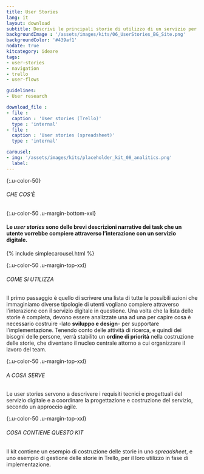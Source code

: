 ```yaml
---
title: User Stories
lang: it
layout: download
subtitle: Descrivi le principali storie di utilizzo di un servizio per individuare più facilmente requisiti e funzionalità
backgroundImage : '/assets/images/kits/06_UserStories_BG_Site.png'
backgroundColor: '#439af1'
nodate: true
kitcategory: ideare
tags: 
- user-stories
- navigation
- trello
- user-flows

guidelines:
- User research

download_file :
- file : 
  caption : 'User stories (Trello)'
  type : 'internal'
- file : 
  caption : 'User stories (spreadsheet)'
  type : 'internal'

carousel:
- img: '/assets/images/kits/placeholder_kit_08_analitics.png'
  label:
---
```


{:.u-color-50}
###### CHE COS’È

{:.u-color-50 .u-margin-bottom-xxl}
#### Le *user stories* sono delle **brevi descrizioni narrative** dei task che un utente vorrebbe compiere attraverso l’interazione con un servizio digitale.

{% include simplecarousel.html  %} 

{:.u-color-50 .u-margin-top-xxl}
###### COME SI UTILIZZA
Il primo passaggio è quello di scrivere una lista di tutte le possibili azioni che immaginiamo diverse tipologie di utenti vogliano compiere attraverso l’interazione con il servizio digitale in questione. Una volta che la lista delle storie è completa, devono essere analizzate una ad una per capire cosa è necessario costruire -lato **sviluppo e design**- per supportare l’implementazione. Tenendo conto delle attività di ricerca, e quindi dei bisogni delle persone, verrà stabilito un **ordine di priorità** nella costruzione delle storie, che diventano il nucleo centrale attorno a cui organizzare il lavoro del team. 



{:.u-color-50 .u-margin-top-xxl}
###### A COSA SERVE
Le user stories servono a descrivere i requisiti tecnici e progettuali del servizio digitale e a coordinare la progettazione e costruzione del servizio, secondo un approccio agile.

{:.u-color-50 .u-margin-top-xxl}
###### COSA CONTIENE QUESTO KIT
Il kit contiene un esempio di costruzione delle storie in uno *spreadsheet*, e uno esempio di gestione delle storie in Trello, per il loro utilizzo in fase di implementazione.
